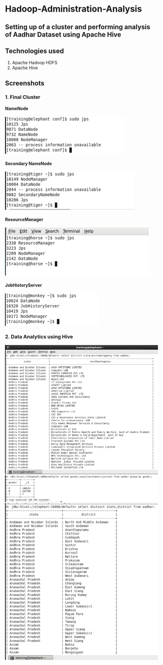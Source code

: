 # Hadoop-Administration-Analysis

## Setting  up of a cluster and performing analysis of Aadhar Dataset using Apache Hive

## Technologies used
  1. Apache Hadoop HDFS
  2. Apache Hive
  
## Screenshots
  
  ### 1. Final Cluster
  #### NameNode
  ![alt](https://github.com/vibhuti03/Hadoop-Administration-Analysis/blob/master/46%20elephantnodes.PNG)
  #### Secondary NameNode
  ![alt](https://github.com/vibhuti03/Hadoop-Administration-Analysis/blob/master/47%20tigernodes.PNG)
  #### ResourceManager
  ![alt](https://github.com/vibhuti03/Hadoop-Administration-Analysis/blob/master/48%20horsenodes.PNG)
  #### JobHistoryServer
  ![alt](https://github.com/vibhuti03/Hadoop-Administration-Analysis/blob/master/45%20monkeynodes.PNG)
  
  ### 2. Data Analytics using Hive
  ![alt](https://github.com/vibhuti03/Hadoop-Administration-Analysis/blob/master/11%20enrolment%20agency%20in%20state1.PNG)
  ![alt](https://github.com/vibhuti03/Hadoop-Administration-Analysis/blob/master/12%20enrolment%20rejected%20of%20each%20gender.PNG)
  ![alt](https://github.com/vibhuti03/Hadoop-Administration-Analysis/blob/master/10%20districts%20in%20each%20state1.PNG)
